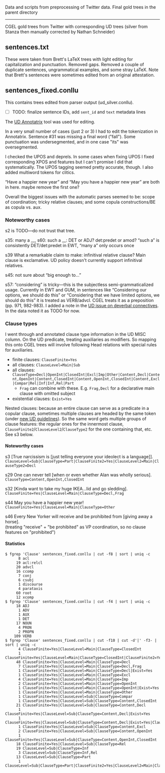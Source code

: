 Data and scripts from preprocessing of Twitter data. Final gold trees in the parent directory

------------------------

CGEL gold trees from Twitter with corresponding UD trees (silver from Stanza then manually corrected by Nathan Schneider)


## sentences.txt

These were taken from Brett's LaTeX trees with light editing for capitalization and punctuation. Removed gaps. Removed a couple of duplicate sentences, ungrammatical examples, and some stray LaTeX. Note that Brett's sentences were sometimes edited from an original attestation.

## sentences_fixed.conllu

This contains trees edited from parser output (ud_silver.conllu).

- [ ] TODO: finalize sentence IDs, add `sent_id` and `text` metadata lines

The [UD Annotatrix](https://github.com/jonorthwash/ud-annotatrix/) tool was used for editing.

In a very small number of cases (just 2 or 3) I had to edit the tokenization in Annotatrix. Sentence #31 was missing a final word ("fall"). Some punctuation was undersegmented, and in one case "its" was oversegmented.

I checked the UPOS and deprels. In some cases when fixing UPOS I fixed corresponding XPOS and features but I can't promise I did that systematically. The UPOS tagging seemed pretty accurate, though. I also added multiword tokens for clitics.

“Have a happier new year” and “May you have a happier new year” are both in here. maybe remove the first one?

Overall the biggest issues with the automatic parses seemed to be: scope of coordination; tricky relative clauses; and some copula constructions/BE as copula vs. aux.

### Noteworthy cases

s2 is TODO—do not trust that tree.

s35: many a __, s60: such a __: DET or ADJ? det:predet or amod? “such a” is consistently DET/det:predet in EWT, “many a” only occurs once

s39 What a remarkable claim to make: infinitival relative clause? Main clause is exclamative. 
UD policy doesn't currently support infinitival relatives.

s45: not sure about “big enough to…”

s57: “considering” is tricky—this is the subjectless semi-grammaticalized usage. 
Currently in EWT and GUM, in sentences like “Considering our options, we should do this” or 
“Considering that we have limited options, we should do this” it is treated as VERB/advcl. 
CGEL treats it as a preposition (pp. 971, 982-983). 
I added a note in the [UD issue on deverbal connectives](https://github.com/UniversalDependencies/UD_English-EWT/issues/179).
In the data noted it as TODO for now.


### Clause types

I went through and annotated clause type information in the UD MISC column. On the UD predicate, treating auxiliaries as modifiers. So mapping this onto CGEL trees will involve following Head relations with special rules for auxiliaries.

- finite clauses: `ClauseFinite=Yes`
- all clauses: `ClauseLevel=Main|Sub`
- all clauses: `ClauseType=Decl|OpenInt|ClosedInt|Excl|Imp|Other|Content,Decl|Content,OpenInt|Content,ClosedInt|Content,OpenInt,ClosedInt|Content,Excl|Compar|Rel|Inf|Inf,Rel|Part`
   * `Frag` can combine with these. E.g. `Frag,Decl` for a declarative main clause with omitted subject
- existential clauses: `Exist=Yes`

Nested clauses: because an entire clause can serve as a predicate in a copular clause, sometimes multiple clauses are headed by the same token (under [new UD guidelines](https://universaldependencies.org/changes.html#multiple-subjects)). So the same word gets multiple groups of clause features: the regular ones for the innermost clause, `ClauseFinite2`/`ClauseLevel2`/`ClauseType2` for the one containing that, etc. See s3 below.

#### Noteworthy cases

s3 [True narcissism is [just telling everyone your ideolect is a language]].  
`ClauseLevel=Sub|ClauseType=Part|ClauseFinite2=Yes|ClauseLevel2=Main|ClauseType2=Decl`

s29 One can never tell [when or even whether Alan was wholly serious].  
`ClauseType=Content,OpenInt,ClosedInt`

s32 [Kinda want to take my huge IKEA...lid and go sledding].  
`ClauseFinite=Yes|ClauseLevel=Main|ClauseType=Decl,Frag`

s44 May you have a happier new year!  
`ClauseFinite=Yes|ClauseLevel=Main|ClauseType=Other`

s46 Every New Yorker will receive and be prohibited from [giving away a horse].  
(treating "receive" + "be prohibited" as VP coordination, so no clause features on "prohibited")

#### Statistics

```
$ fgrep 'Clause' sentences_fixed.conllu | cut -f8 | sort | uniq -c
      8 acl
     19 acl:relcl
     20 advcl
     16 ccomp
      7 conj
      6 csubj
      1 discourse
      4 parataxis
     60 root
     12 xcomp
$ fgrep 'Clause' sentences_fixed.conllu | cut -f4 | sort | uniq -c
     18 ADJ
      1 ADV
      1 AUX
      1 DET
     17 NOUN
      4 PRON
      2 PROPN
    109 VERB
$ fgrep 'Clause' sentences_fixed.conllu | cut -f10 | cut -d'|' -f3- | sort | uniq -c
      4 ClauseFinite=Yes|ClauseLevel=Main|ClauseType=ClosedInt
      1 ClauseFinite=Yes|ClauseLevel=Main|ClauseType=ClosedInt|ClauseFinite2=Yes|ClauseLevel2=Main|ClauseType2=Decl
     48 ClauseFinite=Yes|ClauseLevel=Main|ClauseType=Decl
      7 ClauseFinite=Yes|ClauseLevel=Main|ClauseType=Decl,Frag
      1 ClauseFinite=Yes|ClauseLevel=Main|ClauseType=Decl|Exist=Yes
      1 ClauseFinite=Yes|ClauseLevel=Main|ClauseType=Excl
      4 ClauseFinite=Yes|ClauseLevel=Main|ClauseType=Imp
      2 ClauseFinite=Yes|ClauseLevel=Main|ClauseType=OpenInt
      1 ClauseFinite=Yes|ClauseLevel=Main|ClauseType=OpenInt|Exist=Yes
      1 ClauseFinite=Yes|ClauseLevel=Main|ClauseType=Other
      1 ClauseFinite=Yes|ClauseLevel=Sub|ClauseType=Compar
      1 ClauseFinite=Yes|ClauseLevel=Sub|ClauseType=Content,ClosedInt
     21 ClauseFinite=Yes|ClauseLevel=Sub|ClauseType=Content,Decl
      1 ClauseFinite=Yes|ClauseLevel=Sub|ClauseType=Content,Decl|Exist=Yes
      1 ClauseFinite=Yes|ClauseLevel=Sub|ClauseType=Content,Decl|Exist=Yes|ClauseFinite2=Yes|ClauseLevel2=Main|ClauseType2=Decl
      1 ClauseFinite=Yes|ClauseLevel=Sub|ClauseType=Content,Excl
      2 ClauseFinite=Yes|ClauseLevel=Sub|ClauseType=Content,OpenInt
      1 ClauseFinite=Yes|ClauseLevel=Sub|ClauseType=Content,OpenInt,ClosedInt
     18 ClauseFinite=Yes|ClauseLevel=Sub|ClauseType=Rel
     19 ClauseLevel=Sub|ClauseType=Inf
      3 ClauseLevel=Sub|ClauseType=Inf,Rel
     13 ClauseLevel=Sub|ClauseType=Part
      1 ClauseLevel=Sub|ClauseType=Part|ClauseFinite2=Yes|ClauseLevel2=Main|ClauseType2=Decl
```
